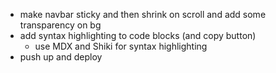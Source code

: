 - make navbar sticky and then shrink on scroll and add some transparency on bg
- add syntax highlighting to code blocks (and copy button)
  - use MDX and Shiki for syntax highlighting
- push up and deploy
